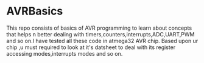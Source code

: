 # AVRBasics
This repo consists of basics of AVR programming to learn about concepts that helps n better dealing with timers,counters,interrupts,ADC,UART,PWM and so on.I have tested all
these code in atmega32 AVR chip. Based upon ur chip ,u must required to look at it's datsheet to deal with its register accessing modes,interrupts modes and so on.
